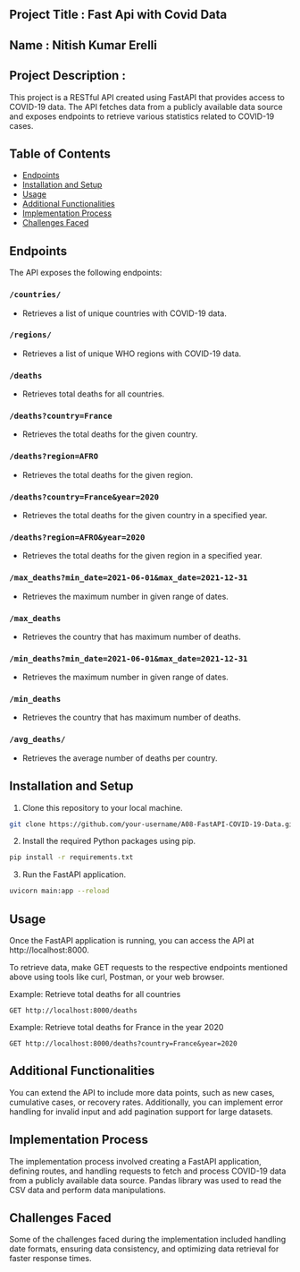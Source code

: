 
## Project Title : Fast Api with Covid Data

## Name : Nitish Kumar Erelli

## Project Description :

This project is a RESTful API created using FastAPI that provides access to COVID-19 data. The API fetches data from a publicly available data source and exposes endpoints to retrieve various statistics related to COVID-19 cases.

## Table of Contents

- [Endpoints](#endpoints)
- [Installation and Setup](#installation-and-setup)
- [Usage](#usage)
- [Additional Functionalities](#additional-functionalities)
- [Implementation Process](#implementation-process)
- [Challenges Faced](#challenges-faced)

## Endpoints

The API exposes the following endpoints:

### `/countries/`

- Retrieves a list of unique countries with COVID-19 data.

### `/regions/`

- Retrieves a list of unique WHO regions with COVID-19 data.

### `/deaths`

- Retrieves total deaths for all countries.

### `/deaths?country=France`

- Retrieves the total deaths for the given country.

### `/deaths?region=AFRO`

- Retrieves the total deaths for the given region.

### `/deaths?country=France&year=2020`

- Retrieves the total deaths for the given country in a specified year.

### `/deaths?region=AFRO&year=2020`

- Retrieves the total deaths for the given region in a specified year.


### `/max_deaths?min_date=2021-06-01&max_date=2021-12-31`

- Retrieves the maximum number in given range of dates. 

### `/max_deaths`

- Retrieves the country that has maximum number of deaths.

### `/min_deaths?min_date=2021-06-01&max_date=2021-12-31`

- Retrieves the maximum number in given range of dates. 

### `/min_deaths`

- Retrieves the country that has maximum number of deaths.

### `/avg_deaths/`

- Retrieves the average number of deaths per country.

## Installation and Setup

1. Clone this repository to your local machine.

```bash
git clone https://github.com/your-username/A08-FastAPI-COVID-19-Data.git
```

2. Install the required Python packages using pip.

```bash
pip install -r requirements.txt
```

3. Run the FastAPI application.

```bash
uvicorn main:app --reload
```

## Usage

Once the FastAPI application is running, you can access the API at http://localhost:8000.

To retrieve data, make GET requests to the respective endpoints mentioned above using tools like curl, Postman, or your web browser.

Example: Retrieve total deaths for all countries

```
GET http://localhost:8000/deaths
```

Example: Retrieve total deaths for France in the year 2020

```
GET http://localhost:8000/deaths?country=France&year=2020
```

## Additional Functionalities

You can extend the API to include more data points, such as new cases, cumulative cases, or recovery rates. Additionally, you can implement error handling for invalid input and add pagination support for large datasets.

## Implementation Process

The implementation process involved creating a FastAPI application, defining routes, and handling requests to fetch and process COVID-19 data from a publicly available data source. Pandas library was used to read the CSV data and perform data manipulations.

## Challenges Faced

Some of the challenges faced during the implementation included handling date formats, ensuring data consistency, and optimizing data retrieval for faster response times.

